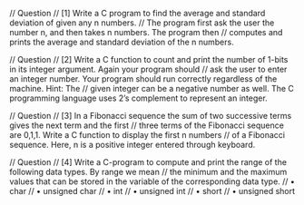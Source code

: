 // Question
// [1] Write a C program to find the average and standard deviation of given any n numbers. 
// The program first ask the user the number n, and then takes n numbers. The program then 
// computes and prints the average and standard deviation of the n numbers. 

// Question
// [2] Write a C function to count and print the number of 1-bits in its integer argument. Again your program should 
// ask the user to enter an integer number. Your program should run correctly regardless of the machine. Hint: The 
// given integer can be a negative number as well. The C programming language uses 2’s complement to represent an integer. 

// Question
// [3] In a Fibonacci sequence the sum of two successive terms gives the next term and the first 
// three terms of the Fibonacci sequence are 0,1,1. Write a C function to display the first n numbers 
// of a Fibonacci sequence. Here, n is a positive integer entered through keyboard. 

// Question
// [4] Write a C-program to compute and print the range of the following data types. By range we mean 
// the minimum and the maximum values that can be stored in the variable of the corresponding data type. 
// • char 
// • unsigned char 
// • int 
// • unsigned int 
// • short 
// • unsigned short 
